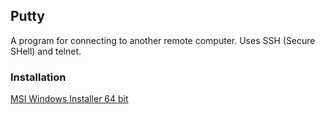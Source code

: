 ## Putty

A program for connecting to another remote computer.
Uses SSH (Secure SHell) and telnet.  

### Installation

[MSI Windows Installer 64 bit](https://www.chiark.greenend.org.uk/~sgtatham/putty/latest.html)  
